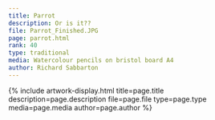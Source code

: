 ```yaml
---
title: Parrot
description: Or is it??
file: Parrot_Finished.JPG
page: parrot.html
rank: 40
type: traditional
media: Watercolour pencils on bristol board A4
author: Richard Sabbarton
---
```




{% include artwork-display.html title=page.title description=page.description file=page.file type=page.type media=page.media author=page.author %}